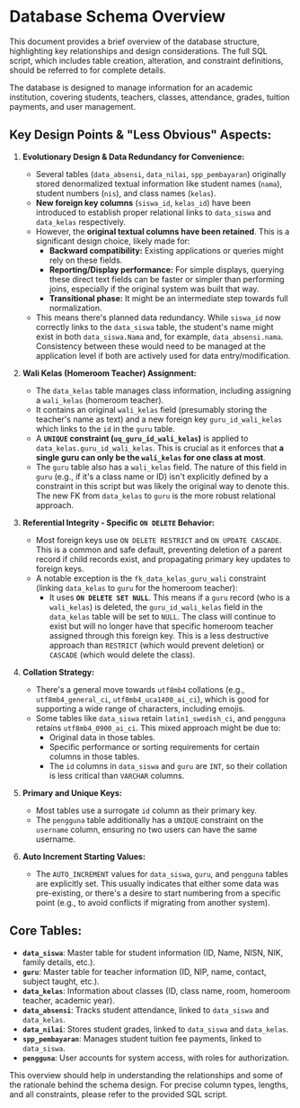 # Database Schema Overview

This document provides a brief overview of the database structure, highlighting key relationships and design considerations. The full SQL script, which includes table creation, alteration, and constraint definitions, should be referred to for complete details.

The database is designed to manage information for an academic institution, covering students, teachers, classes, attendance, grades, tuition payments, and user management.

## Key Design Points & "Less Obvious" Aspects:

1.  **Evolutionary Design & Data Redundancy for Convenience:**

    - Several tables (`data_absensi`, `data_nilai`, `spp_pembayaran`) originally stored denormalized textual information like student names (`nama`), student numbers (`nis`), and class names (`kelas`).
    - **New foreign key columns** (`siswa_id`, `kelas_id`) have been introduced to establish proper relational links to `data_siswa` and `data_kelas` respectively.
    - However, the **original textual columns have been retained**. This is a significant design choice, likely made for:
      - **Backward compatibility:** Existing applications or queries might rely on these fields.
      - **Reporting/Display performance:** For simple displays, querying these direct text fields can be faster or simpler than performing joins, especially if the original system was built that way.
      - **Transitional phase:** It might be an intermediate step towards full normalization.
    - This means there's planned data redundancy. While `siswa_id` now correctly links to the `data_siswa` table, the student's name might exist in both `data_siswa.Nama` and, for example, `data_absensi.nama`. Consistency between these would need to be managed at the application level if both are actively used for data entry/modification.

2.  **Wali Kelas (Homeroom Teacher) Assignment:**

    - The `data_kelas` table manages class information, including assigning a `wali_kelas` (homeroom teacher).
    - It contains an original `wali_kelas` field (presumably storing the teacher's name as text) and a new foreign key `guru_id_wali_kelas` which links to the `id` in the `guru` table.
    - A **`UNIQUE` constraint (`uq_guru_id_wali_kelas`)** is applied to `data_kelas.guru_id_wali_kelas`. This is crucial as it enforces that **a single guru can only be the `wali_kelas` for one class at most**.
    - The `guru` table also has a `wali_kelas` field. The nature of this field in `guru` (e.g., if it's a class name or ID) isn't explicitly defined by a constraint in this script but was likely the original way to denote this. The new FK from `data_kelas` to `guru` is the more robust relational approach.

3.  **Referential Integrity - Specific `ON DELETE` Behavior:**

    - Most foreign keys use `ON DELETE RESTRICT` and `ON UPDATE CASCADE`. This is a common and safe default, preventing deletion of a parent record if child records exist, and propagating primary key updates to foreign keys.
    - A notable exception is the `fk_data_kelas_guru_wali` constraint (linking `data_kelas` to `guru` for the homeroom teacher):
      - It uses **`ON DELETE SET NULL`**. This means if a `guru` record (who is a `wali_kelas`) is deleted, the `guru_id_wali_kelas` field in the `data_kelas` table will be set to `NULL`. The class will continue to exist but will no longer have that specific homeroom teacher assigned through this foreign key. This is a less destructive approach than `RESTRICT` (which would prevent deletion) or `CASCADE` (which would delete the class).

4.  **Collation Strategy:**

    - There's a general move towards `utf8mb4` collations (e.g., `utf8mb4_general_ci`, `utf8mb4_uca1400_ai_ci`), which is good for supporting a wide range of characters, including emojis.
    - Some tables like `data_siswa` retain `latin1_swedish_ci`, and `pengguna` retains `utf8mb4_0900_ai_ci`. This mixed approach might be due to:
      - Original data in those tables.
      - Specific performance or sorting requirements for certain columns in those tables.
      - The `id` columns in `data_siswa` and `guru` are `INT`, so their collation is less critical than `VARCHAR` columns.

5.  **Primary and Unique Keys:**

    - Most tables use a surrogate `id` column as their primary key.
    - The `pengguna` table additionally has a `UNIQUE` constraint on the `username` column, ensuring no two users can have the same username.

6.  **Auto Increment Starting Values:**
    - The `AUTO_INCREMENT` values for `data_siswa`, `guru`, and `pengguna` tables are explicitly set. This usually indicates that either some data was pre-existing, or there's a desire to start numbering from a specific point (e.g., to avoid conflicts if migrating from another system).

## Core Tables:

- **`data_siswa`**: Master table for student information (ID, Name, NISN, NIK, family details, etc.).
- **`guru`**: Master table for teacher information (ID, NIP, name, contact, subject taught, etc.).
- **`data_kelas`**: Information about classes (ID, class name, room, homeroom teacher, academic year).
- **`data_absensi`**: Tracks student attendance, linked to `data_siswa` and `data_kelas`.
- **`data_nilai`**: Stores student grades, linked to `data_siswa` and `data_kelas`.
- **`spp_pembayaran`**: Manages student tuition fee payments, linked to `data_siswa`.
- **`pengguna`**: User accounts for system access, with roles for authorization.

This overview should help in understanding the relationships and some of the rationale behind the schema design. For precise column types, lengths, and all constraints, please refer to the provided SQL script.
